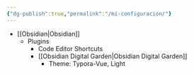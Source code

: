 ```yaml
---
{"dg-publish":true,"permalink":"/mi-configuracion/"}
---
```



- [[Obsidian\|Obsidian]]
	- Plugins
		- Code Editor Shortcuts
		- [[Obsidian Digital Garden\|Obsidian Digital Garden]]
			- Theme: Typora-Vue, Light